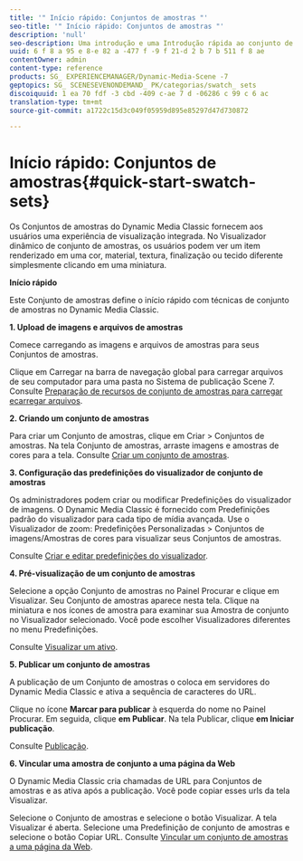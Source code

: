 ```yaml
---
title: '" Início rápido: Conjuntos de amostras "'
seo-title: '" Início rápido: Conjuntos de amostras "'
description: 'null'
seo-description: Uma introdução e uma Introdução rápida ao conjunto de amostras para ajudá-lo a começar a usar rapidamente.
uuid: 6 f 8 a 95 e 8-e 82 a -477 f -9 f 21-d 2 b 7 b 511 f 8 ae
contentOwner: admin
content-type: reference
products: SG_ EXPERIENCEMANAGER/Dynamic-Media-Scene -7
geptopics: SG_ SCENESEVENONDEMAND_ PK/categorias/swatch_ sets
discoiquuid: 1 ea 70 fdf -3 cbd -409 c-ae 7 d -06286 c 99 c 6 ac
translation-type: tm+mt
source-git-commit: a1722c15d3c049f05959d895e85297d47d730872

---
```



# Início rápido: Conjuntos de amostras{#quick-start-swatch-sets}

Os Conjuntos de amostras do Dynamic Media Classic fornecem aos usuários uma experiência de visualização integrada. No Visualizador dinâmico de conjunto de amostras, os usuários podem ver um item renderizado em uma cor, material, textura, finalização ou tecido diferente simplesmente clicando em uma miniatura.

**Início rápido**

Este Conjunto de amostras define o início rápido com técnicas de conjunto de amostras no Dynamic Media Classic.

**1. Upload de imagens e arquivos de amostras**

Comece carregando as imagens e arquivos de amostras para seus Conjuntos de amostras.

Clique em Carregar na barra de navegação global para carregar arquivos de seu computador para uma pasta no Sistema de publicação Scene 7. Consulte [Preparação de recursos de conjunto de amostras para carregar e](preparing-swatch-set-assets-upload.md#preparing-swatch-set-assets-for-upload)[carregar arquivos](uploading-files.md#uploading-your-files).

**2. Criando um conjunto de amostras**

Para criar um Conjunto de amostras, clique em Criar &gt; Conjuntos de amostras. Na tela Conjunto de amostras, arraste imagens e amostras de cores para a tela. Consulte [Criar um conjunto de amostras](creating-swatch-set.md#creating-a-swatch-set).

**3. Configuração das predefinições do visualizador de conjunto de amostras**

Os administradores podem criar ou modificar Predefinições do visualizador de imagens. O Dynamic Media Classic é fornecido com Predefinições padrão do visualizador para cada tipo de mídia avançada. Use o Visualizador de zoom: Predefinições Personalizadas &gt; Conjuntos de imagens/Amostras de cores para visualizar seus Conjuntos de amostras.

Consulte [Criar e editar predefinições do visualizador](application-setup.md#adding-and-editing-viewer-presets).

**4. Pré-visualização de um conjunto de amostras**

Selecione a opção Conjunto de amostras no Painel Procurar e clique em Visualizar. Seu Conjunto de amostras aparece nesta tela. Clique na miniatura e nos ícones de amostra para examinar sua Amostra de conjunto no Visualizador selecionado. Você pode escolher Visualizadores diferentes no menu Predefinições.

Consulte [Visualizar um ativo](previewing-asset.md#previewing-an-asset).

**5. Publicar um conjunto de amostras**

A publicação de um Conjunto de amostras o coloca em servidores do Dynamic Media Classic e ativa a sequência de caracteres do URL.

Clique no ícone **Marcar para publicar** à esquerda do nome no Painel Procurar. Em seguida, clique **em Publicar**. Na tela Publicar, clique **em Iniciar publicação**.

Consulte [Publicação](publishing-files.md#publishing-files).

**6. Vincular uma amostra de conjunto a uma página da Web**

O Dynamic Media Classic cria chamadas de URL para Conjuntos de amostras e as ativa após a publicação. Você pode copiar esses urls da tela Visualizar.

Selecione o Conjunto de amostras e selecione o botão Visualizar. A tela Visualizar é aberta. Selecione uma Predefinição de conjunto de amostras e selecione o botão Copiar URL. Consulte [Vincular um conjunto de amostras a uma página da Web](linking-swatch-set-web-page.md#linking-a-swatch-set-to-a-web-page).
